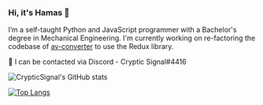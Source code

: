 ### Hi, it's Hamas 👋

I’m a self-taught Python and JavaScript programmer with a Bachelor's degree in Mechanical Engineering. I'm currently working on re-factoring the codebase of [av-converter](https://github.com/CrypticSignal/av-converter) to use the Redux library.

💬 I can be contacted via Discord - Cryptic Signal#4416

![CrypticSignal's GitHub stats](https://github-readme-stats.vercel.app/api?username=CrypticSignal&show_icons=true&theme=dark)

[![Top Langs](https://github-readme-stats.vercel.app/api/top-langs/?username=CrypticSignal&theme=dark)](https://github.com/CrypticSignal/github-readme-stats)
